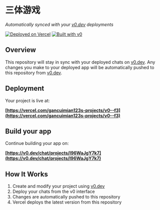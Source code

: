 # 三体游戏

*Automatically synced with your [v0.dev](https://v0.dev) deployments*

[![Deployed on Vercel](https://img.shields.io/badge/Deployed%20on-Vercel-black?style=for-the-badge&logo=vercel)](https://vercel.com/gancuimian123s-projects/v0--f3)
[![Built with v0](https://img.shields.io/badge/Built%20with-v0.dev-black?style=for-the-badge)](https://v0.dev/chat/projects/I96WaJgY7k7)

## Overview

This repository will stay in sync with your deployed chats on [v0.dev](https://v0.dev).
Any changes you make to your deployed app will be automatically pushed to this repository from [v0.dev](https://v0.dev).

## Deployment

Your project is live at:

**[https://vercel.com/gancuimian123s-projects/v0--f3](https://vercel.com/gancuimian123s-projects/v0--f3)**

## Build your app

Continue building your app on:

**[https://v0.dev/chat/projects/I96WaJgY7k7](https://v0.dev/chat/projects/I96WaJgY7k7)**

## How It Works

1. Create and modify your project using [v0.dev](https://v0.dev)
2. Deploy your chats from the v0 interface
3. Changes are automatically pushed to this repository
4. Vercel deploys the latest version from this repository